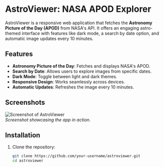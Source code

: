 # AstroViewer: NASA APOD Explorer

AstroViewer is a responsive web application that fetches the **Astronomy Picture of the Day (APOD)** from NASA's API. It offers an engaging astro-themed interface with features like dark mode, a search by date option, and automatic image updates every 10 minutes.

## Features

- **Astronomy Picture of the Day**: Fetches and displays NASA's APOD.
- **Search by Date**: Allows users to explore images from specific dates.
- **Dark Mode**: Toggle between light and dark themes.
- **Responsive Design**: Works seamlessly across devices.
- **Automatic Updates**: Refreshes the image every 10 minutes.

## Screenshots

![Screenshot of AstroViewer](https://via.placeholder.com/800x400)  
*Screenshot showcasing the app in action.*

## Installation

1. Clone the repository:
   ```bash
   git clone https://github.com/your-username/astroviewer.git
   cd astroviewer
